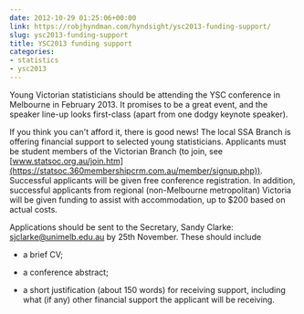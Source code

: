 ```yaml
---
date: 2012-10-29 01:25:06+00:00
link: https://robjhyndman.com/hyndsight/ysc2013-funding-support/
slug: ysc2013-funding-support
title: YSC2013 funding support
categories:
- statistics
- ysc2013
---
```


Young Victorian statisticians should be attending the YSC conference in Melbourne in February 2013. It promises to be a great event, and the speaker line-up looks first-class (apart from one dodgy keynote speaker).

If you think you can't afford it, there is good news! The local SSA Branch is offering financial support to selected young statisticians. Applicants must be student members of the Victorian Branch (to join, see [www.statsoc.org.au/join.htm](https://statsoc.360membershipcrm.com.au/member/signup.php)). Successful applicants will be given free conference registration. In addition, successful applicants from regional (non-Melbourne metropolitan) Victoria will be given funding to assist with accommodation, up to $200 based on actual costs.

Applications should be sent to the Secretary, Sandy Clarke: [sjclarke@unimelb.edu.au](mailto:sjclarke@unimelb.edu.au) by 25th November. These should include



	
  * a brief CV;

	
  * a conference abstract;

	
  * a short justification (about 150 words) for receiving support, including what (if any) other financial support the applicant will be receiving.


